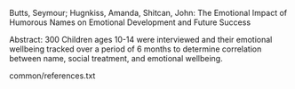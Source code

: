Butts, Seymour; Hugnkiss, Amanda, Shitcan, John: The Emotional Impact of Humorous Names on Emotional Development and Future Success

Abstract: 300 Children ages 10-14 were interviewed and their emotional wellbeing tracked over a period of 6 months to determine correlation between name, social treatment, and emotional wellbeing.

common/references.txt
